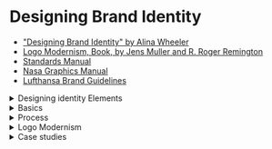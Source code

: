 # Designing Brand Identity
  - ["Designing Brand Identity" by Alina Wheeler](https://archive.org/details/alina-wheeler-designing-brand-identity-an-essential-guide-for-the-entire-brandin/mode/2up?view=theater)
  - [Logo Modernism, Book, by Jens Muller and R. Roger Remington](https://drive.google.com/file/d/1QlvC9l-8ntO7vTdwhiVhBtHE_OsvQiMZ/view)
  - [Standards Manual](https://standardsmanual.com/)
  - [Nasa Graphics Manual](https://www.nasa.gov/wp-content/uploads/2015/01/nasa_graphics_manual_nhb_1430-2_jan_1976.pdf)
  - [Lufthansa Brand Guidelines](https://frontify.lufthansa.com/d/jKOh3AHXtyml/en/guidelines#/brand-elements/logo)

   
  <details>
   <summary>Designing identity Elements</summary>
   
   ### Logo | Identity
   Whether this is a “wordmark” – simply the name of your brand or company in a specific font treatment, or a “lock-up” of a wordmark in combination with a icon that used as a unit.

   A logotype is a word (or words) in a determined font, which may be standard, modified, or entirely redrawn. Frequently, a logotype is juxtaposed with a symbol in a formal relationship called the signature. 

   Logotypes need durable and sustainable. ```Legibility at various scales and in a range of media is imperative, ```whether a logotype is silk-screened on the side of a ballpoint pen or illuminated in an external sign twenty stories off the ground.

   ```The best logotypes are a result of careful typographic exploration. Designers consider the attributes of each letterform, as well as the relationships between letterforms.``` In the best logotypes, letterforms may be redrawn, modified, and manipulated in order to express the appropriate personality and positioning of the company. The designer begins his or her process by examining hundreds of typographic variations. Beginning with the basics—for example, whether the name should be set in all caps or caps and lowercase—the designer proceeds to look at classic and modern typefaces, roman and italic variations, and various weights, scales, and combinations. The designer then proceeds to manipulate and customize the logotype. ```Each decision is driven by visual and performance considerations, as well as by what the typography itself communicates.```

   #### There are fundamental ways of depicting shapes or forms.
   - Elemental form: line or flat tone used to reduce an image or subject to stark simplicity, similar to a pictograph.
   - Linear: line used as the main element to depict or describe the shape or form. This can be as simple as a notation or as complex as a full-out linear rendering.(Brand Identity: Sony)
   - High contrast: depiction of forms based on extreme contrast of light and shadow falling on a three-dimensional form.
   - Volumetric: light and shadow, gradation, or modeling used to suggest the illusion of three-dimensional form.
   - Texture or pattern: line or marks used to suggest form, light,

   <details>
    <summary>Gestalt principles are a powerful tool for logo design</summary>
  
  In fact, some of the most iconic logos in the world use Gestalt theory to create simplicity, cleverness, and memorability.

  Gestalt is a psychology theory that describes how people perceive visual elements as wholes rather than individual parts. In design, this helps you guide the viewer’s perception — so your logo communicates more with less.
    
  Gestalt makes your logo feel smart, efficient, and memorable. It allows you to suggest deep meaning without visual clutter — ideal for AI, digital, and abstract concepts.
  - Figure/Ground - Viewers see a shape by what is around it (positive/negative space)	FedEx logo — hidden arrow between E and x
  - Closure - The brain fills in missing shapes to create a whole	WWF panda logo — not all lines are complete
  - Similarity - Elements that look similar are grouped together	Olympic rings — unified by color and shape
  - Proximity - Items close together are perceived as one group	Cisco logo — vertical bars represent a bridge
  - Continuity - The eye follows smooth paths even across gaps	Unilever logo — multiple icons forming a U
  - Symmetry & Order - The mind prefers balanced, symmetrical design	Apple logo — perfectly shaped, complete form
   </details>

   ### Alternate Logos
   Possibly a version that works in a square format or one that works in a long horizontal format. ```A brand have up to 2 alternate layouts of their logo for specific usages.``` It is strongly advised not to go overboard here – you don’t want to confuse your customer. If your logo has one or more colors in it, it is also a good idea to have a version that is only black and white.

   #### Look and feel
   Look and feel is the visual language that makes a system proprietary and immediately recognizable. It also expresses a point of view. This support system of color, imagery, typography, and composition is what makes an entire program cohesive and differentiated. In the best programs, designers create an overall look that resonates in the mind of the customer and rises above the clutter of a visual environment. All elements of a visual language should be intentionally designed to advance the brand strategy, each doing its part and working together as a whole to unify and distinguish.

   ### Usage Guidelines | Yes/No Rules
   You need to have a document created that is a set of instructions illustrating exactly how they are allowed to be used. Can your logo have a drop-shadow added to it? Will you allow people to stretch the logo out vertically? Should they be allowed to fill the letters with a photograph? No “not allowed” rule is too ridiculous to show. You would be alarmed what people will do to your logo – to be “creative” or to “make it special for just this one use”.

   ### Typography | Fonts
   Outline exactly what fonts and sizes are allowed to be used on your brand collateral materials, website, of products. There should be an absolute maximum of four. But ```I suggest you limit it to two fonts: a primary and secondary.``` A main usage font for titles and headlines and a secondary or text body copy font.

   Typography is a core building block of an effective identity program. A unified and coherent company image is not possible without typogaraphy that has a unique personality and an inherent legibility. 

   Typography must support the positioning strategy and information hierarchy. Identity program typography needs to be susatainable and not on the curve of a fad.

   Choosing the right font requires a basic knowl edge of the breadth of options and a core understanding of how effective typography functions. Issues of functionality differ dramatically on a form, a pharmaceutical package, a magazine ad, and a website. The typeface needs to be flexible and easy to use, and it must provide a wide range of expression. ```Clarity and legibility are the drivers.```

   A typeface for a logo should be chosen for its form, appropriateness, and expressive potential, with knowledge of both the denotative meaning and the connotative meaning (heri-tage, voice, expressive meaning) of the typeface. When the budget allows, a proprietary typeface can be commissioned for the logo.

   #### Keep in mind these basic typographic considerations for logo and visual identity design:
   - Legibility
   - Connotation: appropriateness, voice, and expression
   - Uniqueness and distinction (consider a proprietary typeface)
   - Differentiation from competition
   - Select a typeface family for range, flexibility of use, weights, widths, including numerals and bullets
   - Limit the number of typefaces (no more than two is a good rule)
   - Works in a range of sizes and across all formats and media
   - Web fonts are built around web standards, tailored specifically for websites
   - Works well in black and white and color
   - Choose a typeface for the text of the correspondence on stationery to complement the logo, not replicate it

   ### Color Palette
   Color is the strongest driver of primal emotional reaction. Don’t go overboard here. ```Four or five colors is all you need for 90% of brands.``` A main brand color, a couple neutral colors, a “pop” or bright color, and a darker color. (Try Adobe’s Kuler.com, an amazing tool for generating complementary color palettes)

   Color brand identity basics While some colors are used to unify an identity, other colors may be used functionally to clarify brand architecture, through differentiating products or business lines. ```Traditionally the primary brand color is assigned to the symbol, and the secondary color is assigned to the logotype, business descriptor, or tagline. ``` Families of color are developed to support a broad range of communications needs. Ensuring optimum reproduction of the brand color is an integral element of standards, and part of the challenge of unifying colors across packaging, printing, signage, and electronic media.

   ```Color is used to evoke emotion and express personality. It stimulates brand association and accelerates differentiation.```  In the sequence of visual perception, the brain reads color after it registers a shape and before it reads content. Choosing a color for a new identity requires a core understanding of color theory, a clear vision of how the brand needs to be perceived and differentiated, and an ability to master consistency and meaning over a broad range of media. Use color to facilitate recognition and build brand equity. Colors have different connotations in different cultures. Research. Color is affected by various reproduction methods. Test.The designer is the ultimate arbiter for setting color consistency across platforms. Ensuring consistency across applications is frequently a challenge. Remember, most of the world uses a PC. Test. Sixty percent of the decision to buy a product is based on color. You can never know enough about color. Depend on your basic color theory knowledge: warm, cool; values, hues; tints, shades; complementary colors, contrasting colors. Quality insures that the brand identity asset is protected.
   
   Many brands are synonymous with the color or color palette
of their visual identities (think BP’s bright yellow and green
palette, Dunkin’ Donuts’s orange and pink, Coca-Cola’s red,
or IBM’s blue). 

   Color contributes to distinction and influences people’s brand perception. People are greatly affected by color, and cultural and psychological color associations influence them. 

   Color plays an important role, and it is specified by the
designer along with other visual identity guidelines. For the
San Francisco Zoo, Kit Hinrichs and his team created a color
palette of natural earthy and vibrant hues to aid in expressing
the design concept.

   #### Keep in mind these basic color considerations for logo and visual identity:
   - Choose color or color palette for distinction and differentiation from the competition. Like a construct, a brand should “own” a color in its category, for example, Coca-Cola owns red in the soft drink category.
   - Choose color wisely for meaning, connotations, and symbolism across cultures.
   - Use color to build meaning (as did Tiffany and BP).
   - Use color variations in logos of the same company or brand to represent different operating units or brand extensions.
   - Ensure color consistency across media.
   
   ### Pattern +Texture
   Having a pattern to use in backgrounds on websites, brochures, banner ads, will come in handy.

   ### Graphic Elements + Icons
   ```Designing or choosing a style of icon to be used with your branding materials is an often-overlooked part of brand design.``` The need for iconography has become even more necessary as brands operate more and more in the digital realm. When it comes down to it, people don’t want to read. They want cryptography. They want to be able to navigate with pictures. What will the style of your icons be? Cartoony? Technical? Hand illustrated?One color? The choices you make here will reflect on your brands personality.

   ### Animation
   The animated version of an identity is part of the initial concept. Motion must support the essence and meaning of an identity, not trivialize it.
   
   ### Photography
   ```Choosing a photographic style to become associated with your brand``` is an opportunity to elevate your brand beyond the competition. You don’t necessarily have to spend tons of money getting everything shot custom for you. But carefully selecting the style of photography and developing guidelines showing how to use them will make your brand stand out from the crowd. It can be as easy as how they are colored. Are they retro and faded? Bright and deeply saturated? Two-toned? Black and white? Is the style amateurish and spontaneous? Polished and posed? Action-packed? You get the idea.

   ### Usage Examples | Graphics Standards Manual
   Create examples of what your branding, logo, fonts, color, palette, etc. look like when they are actually used. This will give aesthetic guidance to your future design, marketing and advertising partners. Design a mock-up of a few items that illustrate how your brand could appear. Try a T-shirt, signage, a full-page magazine ad, a billboard, delivery truck, Facebook banner. It doesn’t matter whether you actually will be using all of these in real life. It creates a picture of your brand ecosystem. You will be surprised how designing just a few examples will begin to provide a clear idea of how your brand “looks and feels”.

  </details>

<details>
  <summary>Basics</summary>

   <details>
    <summary>Brand basics</summary>

   #### What is brand?
   A strong brand stands out in a densely crowded marketplace. People fall in love with brands, trust them, and believe in their superiority.  
   
   #### What is brand identity?
   Brand identity is tangible and appeals to the senses. Brand identity fuels recognition, amplifies differentiation, and makes big ideas and meaning accessible. Brand identity takes disparate elements and unifies them into whole systems.

   #### What is branding?
   Branding is used to build awareness and extend customer loyalty. It requires a mandate from the top and readiness to invest in the future. Branding is about seizing every opportunity to express why people should choose one brand over another. A desire to lead, outpace the competition, and give employees the best tools to reach customers are the reasons why companies leverage branding.

   #### Who are stakeholders?
   Seizing every opportunity to build brand champions requires identifying the constituencies that affect success. Reputation and goodwill extend far beyond a brand’s target customers. Gaining insight into stakeholder characteristics, behavior, needs, and perceptions yields a high return.

   #### Why invest?
   The best identity programs embody and advance the company’s brand by supporting desired perceptions. Identity expresses itself in every touchpoint of the brand and becomes intrinsic to a company’s culture—a constant symbol of its core values and its heritage.

   #### Brand strategy
   Effective brand strategy provides a central, unifying idea around which all behavior, actions, and communications are aligned. It works across products and services, and is effective over time. The best brand strategies are so differentiated and powerful that they deflect the competition. They are easy to talk about, whether you are the CEO or an employee.

   #### Cross cultures
   The best brands pay attention to cultural differences.

   #### Big idea
   A big idea functions as an organizational totem pole around which strategy, behavior, actions, and communications are aligned. These simply worded statements are used internally as a beacon of a distinctive culture and externally as a competitive advantage that helps consumers make choices.

   #### Customer experience
   Consumers are inundated with choices. Brand builders need to think far beyond the point of sale, and use their strategic imagination and business acumen to deliver one-of-a-kind engaging experiences that no other competitor can replicate. 

   #### Brand architecture
   Brand architecture refers to the hierarchy of brands within a single company. It is the interrelationship of the parent company, subsidiary companies, products, and services, and should mirror the marketing strategy. It is important to bring consistency, visual and verbal order, thought, and intention to disparate elements to help a company grow and market more effectively. 

   ### Names
   The right name is timeless, tireless, easy to say and remember; it stands for something, and facilitates brand extensions. Its sound has rhythm. It looks great in the text of an email and in the logo. A wellchosen name is an essential brand asset, as well as a 24/7 workhorse. 

   ### Taglines
   A tagline is a short phrase that captures a company’s brand essence, personality, and positioning, and distinguishes the company from its competitors. Deceptively simple, taglines are not arbitrary. They grow out of an intensive strategic and creative process.

   #### Staying on message
   Stay on message is the brand mantra. The best brands speak with one distinctive voice. On the web, in a tweet, in conversations with a salesperson, in a speech given by the president, ```the company needs to project the same unified message. ```It must be memorable, identifiable, and centered on the customer. 
   </details>


   <details>
   <summary>Brand ideals</summary>

   #### Brand ideals: Overview
   Ideals are essential to a responsible creative process regardless of the size of a company or the nature of a business. These ideals hold true whether the brand identity engagement is launching an entrepreneurial venture, creating a new product or service, repositioning a brand, working on a merger, or creating a retail presence.

   Functional criteria do not get to the heart of brand identity. There are over one million trademarks registered with the U.S. Patent and Trademark Office. The basic question is what makes one better than another and why?

   What are the essential characteristics of the best identities? How do we define the best identities? These ideals are not about a certain aesthetic. Design excellence is a given.

   #### Vision
   Vision requires courage. Big ideas, enterprises, products, and services are sustained by organizations who have the ability to imagine what others cannot see and the tenacity to deliver what they believe is possible. Behind every successful brand are passionate leaders who inspire others to see the future in a new way.

   #### Meaning
   The best brands stand for something: a big idea, a strategic position, a defined set of values, a voice that stands apart. Symbols are vessels for meaning. They become more powerful with frequent use and when people understand what they stand for. They are the fastest form of communication known to man. Meaning is rarely immediate and evolves over time.

   #### Authenticity
   In psychology, authenticity refers to self-knowledge and making decisions that are congruent with that self-knowledge. Organizations who know who they are, and what they stand for, start the identity process from a position of strength. They create brands that are sustainable and genuine. Brand expression must be appropriate to the organization’s unique mission, history, culture, values, and personality.

   #### Coherence
   Whether a customer is using a product, talking to a service representative, or making a purchase on his iPhone, the brand should feel familiar and the experience should have the desired effect. Coherence is the quality that ensures that all the pieces hold together in a way that feels seamless to the customer. It doesn’t need to be rigid and limiting—rather, it is a baseline designed to build trust, foster loyalty, and delight the customer.

   #### Flexibility
   Innovation requires brands to be flexible. No one can say with certainty which new products or services a company might offer in five years. Or for that matter, what devices we will all be using to communicate with one another and how we will be purchasing our worldly goods. Brands that are open to change need to have flexible brand identity systems in place to quickly seize new opportunities in the marketplace.

   #### Commitment
   A brand is an asset that needs to be protected, preserved, and nurtured. Actively managing the asset requires a top down mandate and a bottom up understanding of why it’s important. The best companies provide their employees with tools that make it easy to be a brand champion. Building, protecting, and enhancing the brand requires desire and a disciplined approach to insure its integrity and relevance.

   #### Value
   Creating value is the indisputable goal of most organizations. The quest for sustainability has expanded the value conversation with consumers. Being socially responsible, environmentally conscious, and profitable is the new business model for all brands. A brand is an intangible asset—brand identity, which includes all tangible expression from packaging to websites, upholds that value. 

   #### Differentiation
   Bumper-to-bumper brands clamor for our attention. The world is a noisy place filled with a panoply of choice. Why should consumers choose one brand over others? It is not enough to be different. Brands need to demonstrate their difference and make it easy for customers to understand that difference.

   #### Sustainability
   Brands are messengers of trust. We are all moving at blinding speed and our institutions, technology, science, lifestyles, and vocabulary are in a state of continuous flux. Consumers are reassured by trademarks that are recognizable and familiar. Durability is achieved through a commitment to the equity of a central idea over time, and the capacity to transcend change.  

   </details>


   <details>
   <summary>Brand elements</summary>

   ### Brandmarks
   Designed with an almost infinite variety of shapes and personalities, brandmarks can be assigned to a number of general categories. From literal through symbolic, from word-driven to image-driven, the world of brandmarks expands each day. 

   ### Sequence of cognition
   Brand awareness and recognition are facilitated by a visual identity that is easy to remember and immediately recognizable. Visual identity triggers perceptions and unlocks associations of the brand. Sight, more than any other sense, provides information about the world. 

   ### Wordmarks
   A wordmark is a freestanding word or words. It may be a company name or an acronym. ```The best wordmarks imbue a legible word or words with distinctive font characteristics, and may integrate abstract elements or pictorial elements. ```The distinctive tilted “E” in “Dell” activates and strengthens the one-syllable name. The IBM acronym has transcended enormous technological change in its industry

   ### Monogram logo / Letterform marks
   The single letter is frequently used by designers as a distinctive graphic focal point for a brandmark. The letter is always a unique and proprietary design that is infused with significant personality and meaning. The letterform acts as a mnemonic device, and is easy to apply to an app icon.

   ### Pictorial marks
   A pictorial mark uses a literal and recognizable image. The image itself may allude to the name of the company or its mission, or it may be symbolic of a brand attribute. ```The simpler the form, the more difficult it is to draw. The most skillful designers know how to translate and simplify, play with light and shadow, and balance positive and negative space.```

   ### Abstract marks
   ```An abstract mark uses visual form to convey a big idea or a brand attribute. ```These marks, by their nature, can provide strategic ambiguity, and work effectively for large companies with numerous and unrelated divisions. Marks such as Chase’s have survived a series of mergers easily. ```Abstract marks are especially effective for service-based and technology companies; ``````however, they are extremely difficult to design well.```

   #### Emblems
   ```Emblems are trademarks featuring a shape inextricably connected to the name of the organization.``` The elements are never isolated. Emblems look terrific on a package, as a sign, or as an embroidered patch on a uniform. As mobile devices continue to shrink and multi-branding ads with onesixth-inch logos increase, the emblem presents the biggest legibility challenge when miniaturized.

   ### Dynamic marks
   Creativity always finds a way to challenge convention. Historically brand equity has been achieved in part by the frequency and global reach of a single icon, like Apple’s trademark or Nike’s swoosh. As life becomes more complex and more digital, designers have found new ways to express big ideas. This method is dependent on the craft of the designer, as in IBM’s Smarter Planet icons and Google Doodles. Engineers are beginning to partner with creative teams to program the future.

   ### Characters
   It’s alive! A character trademark embodies brand attributes or values. Characters quickly become the stars of advertising campaigns, and the best ones become cultural icons cherished by children and customers alike. Along with their distinctive appearance and personality, many characters have recognizable voices and jingles, enabling them to leap offthe silent shelf space onto your desktop.

   </details>


   <details>
   <summary>Brand dynamics</summary>

   #### Making a difference
   Making a difference has become essential to building a brand. Consumers are shopping their values, and businesses are rethinking their value propositions. The triple bottom line—people, planet, profit—is a new business model that represents a fundamental shift in how businesses measure success. 

   #### Social media
   Social media has become the fastest-growing budget in the marketing arsenal. While there is still much debate about how to measure and manage the ROI on social, one thing is clear: consumers have become active participants in the brand-building process. Retweets work at speeds much faster than the rollout of a global marketing campaign. Everyone has become a player, producer, director, and distributor.

   #### Mobile
   As smartphones and tablets get smarter, more interactive, and more intuitive, desks are being left behind. Devices are our shopping malls, miniuniversities, and spas for our minds. Siri eagerly waits to serve us, while armies of algorithms watch our every move.

   #### Apps 
   These small bits of affordable software have wide ranges of functionality and interactivity. The average smartphone user has 23 apps on her device. Whether you have an iPhone, Droid, or iPad, there are hundreds of thousands of choices.

   #### China
   As brand builders rush into the emerging BRIC markets (Brazil, Russia, India, and China), they most covet China, which represents the largest consumer market in the world and a dynamic economy. However, from a branding perspective, ```China is the most complex by far. Its vast diversity of regional, linguistic, and cultural nuances and its relative newness to branding demand extensive research, native advisors, and local partners.```

   </details>
</details>




<details>
  <summary>Process</summary>

  <details>
   <summary>Process basics</summary>

   #### A process for success
   The brand identity process demands a combination of investigation, strategic thinking, design excellence, and project management skills. It requires an extraordinary amount of patience, an obsession with getting it right, and an ability to synthesize vast amounts of information.

   #### Managing the process
   Pay as much attention to the process as to the content. Michael Hirschhorn Organizational Dynamics Expert Astute project management is critical to achieving the long-term goals of a brand identity project. Responsible project management is the foundation for mutual respect, confidence, and long-term success. The identity process demands a range of skills on both the client side and the identity firm side. It demands leadership and creativity working hand in hand with planning, coordinating, analyzing, understanding, and managing time, resources, and money. In addition to organization and discipline, the process requires patience, enthusiasm, and a laser-like focus on achieving the end goal.

   #### Measuring success
   Brand identity systems are a long-term investment of time, human resources, and capital. Each positive experience with a brand helps build its brand equity and increases the likelihood of repeat purchasing and lifelong customer relationships. A return on investment is achieved, in part, through making it easier and more appealing for the customer to buy, making it easier for the sales force to sell, and being vigilant about the customer experience. Clarity about the brand, a clear process, and smart tools for employees fuel success.

   Decision makers frequently ask, “Why should we make this investment? Can you prove to me that it has a return?” It’s difficult to isolate the impact of a new logo, a better brand architecture, or an integrated marketing communications system. It is critical that companies develop their own measures of success. Those who don’t expect instant results, and think in the cumulative long term, understand the value of incremental change and focus.

   #### Collaboration
   Great outcomes require vision, commitment, and collaboration. Collaboration is not consensus or compromise. It evolves from a thoughtful and genuine focus on problem solving, generating an interdependent, connected approach. It also acknowledges the tension between different viewpoints and different disciplines. Most brand identity projects involve individuals from various departments with different agendas. Even small organizations have silos that stand in the way of achievement. Collaboration requires the ability to suspend judgment, listen carefully, and transcend politics. 

   ```Open source is a new model of collaboration, creativity, and problem solving, now used in product development and brand innovation. It is characterized by open sharing of information for mutual benefit between customers and merchants, creators and end users, employees and volunteers, and competitors. Wikipedia and Linux are the most well-known examples of the open source methodology.```

   #### Decision making
   Decision making requires trusting yourself, your process, and your team. Dr. Barbara Riley Managing Partner, Chambers Group LLC Decision making needs to be an intelligent, engaging process that builds trust and helps organizations make the right choices to build their brands. Most people can recall a scenario in which the wrong decision was made because of either politics or too many decision makers. Experts in the social sciences believe that decisions made by large groups tend to be more conservative and less inspired than decisions made by small groups. Yet organizational development experts may tell you that decision by consensus has the potential to result in higherquality decisions because the organization uses the resources of its members.

   #### Intellectual property
   Intellectual property rights sustain differentiation and protect valuable brand assets. Joshua L. Cohen RatnerPrestia Brands outperform their rivals by establishing a difference that they can express, sustain, and legally protect. The most successful brands stand out prominently in the marketplace in many ways. They can employ—alone or in combination—creative product and packaging designs, improved functionality, and source-identifying symbols like trademarks, logos, names, colors, and even vocal sounds. Consider Levi Strauss’s distinctive jean pocket stitching, Intel’s sonic logo, Tiffany’s robin’s-egg-blue packaging, and Coca-Cola’s iconic bottle design. Whether a distinctive feature appeals to a consumer’s practical needs, or satisfies pure desire, it has long-term value. Intellectual property refers to an intangible asset that is the result of creativity and includes patents, trademarks, or copyrights. Laws governing intellectual property advance various policies.

   ### Design management
   In-house design studios are the future of successful branding because you and the client are one. 

   Julia Hoffmann Creative Director, Advertising and Graphic Design, The Museum of Modern Art An in-house studio becomes indispensable to a brand when knowledge, investment, and pride fuse with vision, creativity, and a mastery of expression.

   Jeffrey Fields Vice President, Global Creative Studio Starbucks Internal creative teams need to seize their insider advantage by using deepknowledge of the brand to leverage their strategic value to the corporation.

   Moira Cullen Senior Director, Global Design The Hershey Company Getting a large, diverse group of people to agree on a single new global identity means the designer has to be a strategist, psychiatrist, diplomat, showman, and even a Svengali.

   Paula Scher Partner Pentagram Increasingly, experienced design directors are joining senior management teams to oversee and build the brand, manage the design group, and identify specialists needed. 

   ```Companies that value design as a core competency tend to bemore successful in their marketing and communications. ```Brand identity programs are usually developed by outside firms who have the right qualifications, experience, time, and staffing. The biggest mistake that external consulting firms and companies make is not including the internal design group in the initial research phase. The internal group has insight into the challenge of making things happen. In addition, successful implementation of the program is dependent on the internal group embracing and implementing the system. The best companies have a rollout program to ensure that all stakeholders across the company understand the parameters and rationale for the new brand identity. The internal team must have ongoing access to the external firm for questions, clarifications, and unforeseen circumstances. The external firm should come in for periodic reviews of new work, as well as participate in annual brand audits to ensure that brand expression remains fresh and relevant to the customer and prospect.

  

  </details>


  <details>
   <summary>Phase 1 Conducting research</summary>

   #### Conducting research: Phase 1 overview
   Brand identity requires business acumen and design thinking. The first priority is to understand the organization: its mission, vision, target markets, corporate culture, competitive advantage, strengths and weaknesses, marketing strategies, and challenges for the future. 

   Answering questions is relatively easy. Asking the right question is more difficult.

   ### Insight
   - ```Designing an identity is a dance between the intuitive and intentional.``` 
   - The greatest challenge of the brand identity process is to realize that you cannot control anything other than your focus and attention. 
   - Trusting the process and keeping the ball in the air will always deliver extraordinary outcomes. 
   - Although research is the business discipline for gathering and interpreting data, ```insight comes from a more personal and intuitive place.```

   #### Market research
   Market research is the gathering, evaluation, and interpretation of data affecting customer preferences for products, services, and brands. New insights about attitudes, awareness, and behavior of prospects and customers often indicate opportunities for future growth. Usability research has finally become more mainstream. 

   #### Usability testing 
   Usability testing is a research tool used by designers, engineers, and marketing teams to develop and refine new and existing products. This method can be extended to any part of the customer experience, purchasing, delivery, and customer service. Unlike other research methods, usability testing relies on “live” customer experiences with a product. Through the careful observation of a handful of typical users, product development teams can acquire immediate feedback on the product’s strengths and weaknesses. By documenting the actual experiences of people using the product, the development team can isolate and remedy any design flaws before releasing it to the market. The benefit of this approach is that it makes the end user’s needs central to the product development process, rather than an afterthought. 

   #### Marketing audit
   Marketing audits are used to methodically examine and analyze all marketing, communications, and identity systems, both existing systems and those out of circulation. To develop a vision for an organization’s brand in the future, you must have a sense of its history. Inevitably, something of worth has been tossed out over time—a tagline, a symbol, a phrase, a point of view—for what seemed to be a good reason at the time. There might be something from the past that should be resuscitated or repurposed. Perhaps a color or a tagline has been in place since the founding of the company. Consider whether this equity should be moved forward. 
   #### Competitive audit 
   Competitive audit examines the competition’s brands, key messages, and identity in the marketplace, from brandmarks and taglines to ads and websites. 

   #### language audit
   Language audit is an intrinsic part of the marketing audit, many companies do not tackle “voice” until after they have designed a new brand identity program. The courageous look at content and design at the same time, revealing the entire spectrum of how language is used. Analyzing the intersection of customer experience, design, and content is an intensive and rigorous endeavor that demands the left brain and right brain to work in tandem.
  

  </details>


  <details>
   <summary>Phase 2 Clarifying strategy</summary>

   Phase 2 involves both methodical examination and strategic imagination. It is about analysis, discovery, synthesis, simplicity, and clarity. This combination of rational thinking and creative intelligence characterizes the best strategies, which go where others have not.

   #### Narrowing the focus
   It is never enough to examine a company’s current business strategy, core values, target markets, competitors, distribution channels, technology, and competitive advantage. It is crucial to stand back and look at the big picture—what are the economic, sociopolitical, global, or social trends that will affect the brand in the future? What are the drivers that have made the company successful in the past? 

   #### Positioning
   Positioning is a process to identify what boldly differentiates a brand in the mind of a customer. Customers are overwhelmed with choices. Positioning has the potential to create new openings in an oversaturated, continually changing marketplace. The best positioning builds on a deep understanding of customer needs and aspirations, the competition, the strengths and weaknesses of a brand, changes in demographics, technology, and trends.

   #### Brand brief
   Documenting fundamental precepts of the brand is the most important task of Phase 2. What seems to most like a blinding flash of the obvious is frequently not. Robust discussions are facilitated by a simple, clear one-page diagram, as opposed to a twenty-page treatise that no one has read or remembers. Getting key decision makers to agree begins the creative process on a solid, shared understanding of the brand. The second objective is to write the creative brief, which is a road map for the creative team. Never write it until the brand brief is approved.

   #### Naming
   Naming is a complex, creative, and iterative process requiring experience in linguistics, marketing, research, and trademark law. Even for the experts, finding a name for today’s company, product, or service that can be legally protected presents a formid able challenge.

   Names need to be judged against positioning goals, performance criteria, and availability within a sector. It is natural to want to fall in love with a name, but the bottom line is that meaning and associations are built over time. Agreement is not easy to achieve, especially when choices seem limited. Contextual testing is smart and helps decision making.

  </details>


   ### Phase 3 Designing identity

   The creative design process begins in Phase 3. ```Design is an iterative process that seeks to integrate meaning with form.```  The best designers work at the intersection of strategic imagination, intuition, design excellence, and experience. 
   
  <details>
   <summary>Phase 4 Creating touchpoints </summary>

   ### Website
   Websites lead the top of the brand necessity list—no longer enslaved to the desktop, they migrate to wherever the consumer is, on her iPad or her smartphone, to the mall, on a hike, or under her pillow. Websites have made every business a global business accessible by almost anyone anywhere. Engaging content and inviting interfaces have the potential to bring a brand to life. 

   Websites just may be the next best thing to reality, and in some cases they are more efficient, more user friendly, and faster. Think retail. ```The best websites know who their visitors are, and give them a reason to come back again and again.``` Videos have started to populate most websites with storytelling and testimonials. A number of specialists work collaboratively to build a site, including graphic and user experience designers, information architects, developers, content authors, project managers, and usability engineers. Search engine experts have become a critical part of the team in order to get high rankings in search engines.

   ### Favicons
   Favicons are miniaturized storefront signs that give brands an opportunity to attract attention and stand out from the crowd. ```They are the 16x16 pixel icons located in a web browser’s address bar. ```If companies don’t have a favicon, the browser’s generic default icon will be next to the URL. Favicons are also visible next to web page’s name in a web user’s list of bookmarks. Favicons need to work within the extreme size constraints of the web address bar. One would think that telegraphing a unique identity in such a small, low-res space would be impossible. It’s not. The simplest, boldest forms are immediately recognizable. Amazing.

   ### Correspondence
   Letterhead, offset-printed on fine paper, remains a core application in the brand identity system along with electronic letterheads. Letterhead with an original signature is still an important conduit for doing business. It is regarded as credible proof of being in business, and it frequently carries an important message or contractual agreement. It is still regarded as the most formal type of business communication and has an implicit dignity. For many years banks required businesses to write a letter on their letterhead in order to open an account. Most of the world uses letterhead and envelopes based on the metric system. Only the United States, Canada, and Mexico don’t.
  
   ### Business card
   The designer is faced with so much information to include—from emailto voicemail to mobile phone and 800 numbers, double addresses and domains—that the small business card is a challenge even for the most experienced designers. Information, by necessity, is flowing to the back side.

   The business card is a small and portable marketing tool. The quality and intelligence of the information are a reflection of the cardholderand her company. In the future a high-tech business card may double as an identification card and include a user’s fingerprint or other biometric data.
  
   ### Collateral
   You are waiting for your café latte and see a set of brochures in a stylish rack. You go to the doctor, and each aspect of your health care has its own publication. You’re in charge of making a buying decision at your office and your sales representative has a collection of information outlining his company’s history, case studies, and advantages for selecting his product over a competitor.

   ```The best collateral communicates the right information at the right time with a customer:``` discussing roasting techniques while you’re drinking that café latte; outlining surgery preparation before the big day; or making you feel more confident about that big purchase. 
  
   ### Signage
   Signage functions as identification, information, and advertising. Effective retail signage increases revenues, and intelligent wayfinding systems support and enhance the experience of a destination.

   Cities and towns around the world routinely revise sign codes in order to create environments that support the image that a community wants to portray, and to regulate standards to protect public safety.
  
   ### Product design
   ### Packaging
   ### Advertising
   ### Environments
   ### Vehicles
   ### Uniforms
   ### Ephemera
  
  </details>

  
  <details>
   <summary>Phase 5 Managing assets</summary>

   ### Changing brand identity
   Rare is the person in an organization who
embraces change. Introducing a new name and
identity to an existing organization or to merged
entities is exponentially more difficult than creating a brand for a new company. Changing brand identity means that whatever was on a
manager’s plate now doubles. The to-do list is
extremely long, even in a small company. New
brand identity implementation requires a vigilant
strategic focus, advance planning, and obsession with detail.
Military mobilization skills come in handy,
and boundless optimism helps. Typically, the
director of marketing and public relations will
oversee the change. In larger organizations an
individual may be retained to focus exclusively
on implementation. The skills required are
knowledge of branding, public relations, communications, identity design, production, and organizational management. 
  
   ### Launching brand identity
   Get ready. Get set. Launch. A launch represents
a huge marketing opportunity. Smart organizations seize this chance to build brand awareness and synergy.
Different circumstances demand different launch
strategies—from multimedia campaigns,
company-wide meetings, and road tours, to a
T-shirt for each employee. Some organizations
execute massive visible change, including
external signage and vehicles, virtually overnight,
while others choose a phased approach.
Small organizations may not have the budget
for a multimedia campaign, but can leverage
social networks, like Facebook and Twitter.
Smart organizations create a sales call
opportunity to present a new card, or send a
blast email to each customer, colleague, and
vendor. Others use existing marketing channels,
such as inserting brochures with monthly
statements.
In nearly every launch, the most important audience is a company’s employees. Regardless of the scope and budget, a launch requires a comprehensive communications plan. Rarely is the
best launch strategy no strategy, which is the business-as-usual or un-launch. Occasionally an organization may not want to draw attention from the financial community or its shareholders, so it
may choose to do nothing.

   ### Building brand champions
   Engaging employees in the meaning of the
brand and the thinking behind it is one of the
best investments that a company can make.
Organizational development consultants have
long known that long-term success is directly
influenced by the way employees share in their
company’s culture—its values, stories, symbols,
and heroes. Traditionally the CEO and the marketing department were the most visible brand
champions—individuals who understood and
could articulate a company’s core values, vision,
and brand essence.
Companies all around the world are beginning
to develop compelling ways of sharing the brand
essence—from road shows, to online branding
tools and guides, to special events. What was
once a standards and guidelines toolkit for creative firms has evolved into a brand-building tool for all employees.

   ### Brand books
   Brand books, spirit books, and thought books
inspire, educate, and build brand awareness.
Brand strategy can’t influence anyone if it stays
in a conference room, in someone’s head, or on
page 3 of a marketing plan. The vision of a company and the meaning of a brand need a
communications vehicle that is accessible, portable, and personal. Online brand sites are more
frequently publishing “Who we are” and “What
our brand stands for,” in addition to standards,
templates, and guidelines.
Timing is everything. Companies in the midst of
organizational change need to convey “where
the ship is going.” Frequently, the brand identity
process sparks a new clarity about the brand.
Building awareness about how each employee
can help build the brand is smart. 

   ### Standards content | Graphics Standards Manual
   Designing, specifying, ordering, and printing or
fabricating elements of a new brand identity
system are all dependent on a set of intelligent
standards and guidelines. Good, solid standards
save time, money, and frustration. The size and
nature of an organization affect the depth and
breadth of the content and how marketing materials are conceived and produced in the future.
Usually printing and fabrication specifications
accompany design specifications. Legal and
nomenclature guideline considerations are
essential. Some guidelines include order forms
for business cards and other applications.
Following is an in-depth composite that can be
used as a reference for building an outline.

   ### Online branding tools
   The web has transformed brand management,
consolidating brand assets and establishing
24/7 access to user-friendly guidelines, tools,
and templates. Scalable, modular sites are
always current, evolving as a company grows.
Many sites feature brand vision and attributes,
helping to build a shared vocabulary. Robust
sites support strategic marketing, consistent
communications, and quality execution. Initially
envisioned to house logos and image libraries,
sites now encompass brand strategy, content
development guidelines, and web resources.
Creative firms and external vendors are assigned
passwords to access key messages, logos,
image libraries, glossaries, intellectual property
compliance, and a panoply of smart resources
and content. Sites may also be used for online
ordering and transactions. Access to certain sections may be limited to user groups. The success
of online branding tools is easily monitored
through usage statistics. Additionally site monitoring tools are now validating the significant
ROI results often realized using these tools.

   ### Reproduction files
   Maintaining the quality of reproduction in a
world where tools are continually changing is an
ongoing challenge. Users have urgent needs,
different levels of proficiency, various software
platforms, and a disparate understanding of
digital files, color, and quality. An asset management system needs to be diligent about naming,
organization, storage, retrieval, and overall
usability of file formats.
The designer’s responsibilities are to test all files
in numerous formats and to develop a retrievable
system that is logical and sustainable. The manager’s responsibility is to determine who has
access to files and how best to field all requests.
It is no longer unusual to download logo files and
images from a website’s media portal. Clear legal
guidelines, forms, and contact information help
protect the assets.  

  </details>

</details>


<details>
  <summary>Logo Modernism</summary>
  
   #### [Logo Modernism](https://drive.google.com/file/d/1QlvC9l-8ntO7vTdwhiVhBtHE_OsvQiMZ/view)

   "Logo Modernism" typically refers to a style and design philosophy in logo design that emerged during the modernist movement in the 20th century—particularly prominent from the 1940s through the 1980s.
   "Logo Modernism" typically refers to a style and design philosophy in logo design that emerged during the modernist movement in the 20th century—particularly prominent from the 1940s through the 1980s. It's also the title of a well-known design book by Jens Müller, published by TASCHEN, which catalogs and analyzes thousands of logos created in the modernist style.

   #### Key Features of Modernist Logos:
   - Simplicity – Clean, stripped-down forms with minimal decoration.
   - Geometric Shapes – Use of circles, squares, and lines to create balanced compositions.
   - Grid-Based Design – Careful use of alignment, symmetry, and proportions.
   - Timelessness – Logos are made to endure stylistic changes, not just follow trends.
   - Functionality – Logos are versatile and designed to work across different mediums and sizes.
   - Abstraction – Visual metaphors or symbolic representations instead of literal depictions.

   <details>
   <summary>Geometric shapes </summary>         
    
   - Angulor 

      ![Logo Modernism](./imags/logo-13.jpg "Logo Modernism")  
   - Arrow

      ![Logo Modernism](./imags/logo-14.jpg "Logo Modernism") 
   - Basic Forms

      ![Logo Modernism](./imags/logo-15.jpg "Logo Modernism")
   - circle

      ![Logo Modernism](./imags/logo-16.jpg "Logo Modernism")
   - Cross

      ![Logo Modernism](./imags/logo-17.jpg "Logo Modernism")
   - Dots

      ![Logo Modernism](./imags/logo-18.jpg "Logo Modernism")
   - Figurative

      ![Logo Modernism](./imags/logo-20.jpg "Logo Modernism")
   - Lines

      ![Logo Modernism](./imags/logo-19.jpg "Logo Modernism")
   - Skewed
   - Round
   - Square
   - Triangle
   </details>


   <details>
    <summary>Effect</summary>
   
   - Cun-off

      ![Logo Modernism](./imags/logo-21.jpg "Logo Modernism")
   - Split

      ![Logo Modernism](./imags/logo-22.jpg "Logo Modernism")
   - Duplication

      ![Logo Modernism](./imags/logo-23.jpg "Logo Modernism")
   - Grid

      ![Logo Modernism](./imags/logo-24.jpg "Logo Modernism")
   - Reflection

      ![Logo Modernism](./imags/logo-25.jpg "Logo Modernism")
   - Outline

      ![Logo Modernism](./imags/logo-26.jpg "Logo Modernism")
   - Overlay

      ![Logo Modernism](./imags/logo-27.jpg "Logo Modernism")
   - Rotation

      ![Logo Modernism](./imags/logo-28.jpg "Logo Modernism")
   - 3D

      ![Logo Modernism](./imags/logo-29.jpg "Logo Modernism")
   - White and black

      ![Logo Modernism](./imags/logo-30.jpg "Logo Modernism")
   </details>
   
   
   <details>
   <summary>Typographic</summary>

   - A to Z letters

      ![Logo Modernism](./imags/logo-31.jpg "Logo Modernism")
   - Opened-up letters

   
   - Two letters

      ![Logo Modernism](./imags/logo-32.jpg "Logo Modernism")
   - Three letters

      ![Logo Modernism](./imags/logo-33.jpg "Logo Modernism")
   - Words

      ![Logo Modernism](./imags/logo-34.jpg "Logo Modernism")
   </details>

   <details>
   <summary>Grids</summary>

   ![Logo Modernism](./imags/logo-35.jpg "Logo Modernism")

   </details>

   ![Logo Modernism](./imags/logo-3.jpg "Logo Modernism")
   ![Logo Modernism](./imags/logo-4.jpg "Logo Modernism")
   ![Logo Modernism](./imags/logo-1.jpg "Logo Modernism")
   ![Logo Modernism](./imags/logo-2.jpg "Logo Modernism")
   ![Logo Modernism](./imags/logo-6.jpg "Logo Modernism")
   ![Logo Modernism](./imags/logo-7.jpg "Logo Modernism")
   ![Logo Modernism](./imags/logo-8.jpg "Logo Modernism")
   ![Logo Modernism](./imags/logo-9.jpg "Logo Modernism")
   ![Logo Modernism](./imags/logo-10.jpg "Logo Modernism")
   ![Logo Modernism](./imags/logo-11.jpg "Logo Modernism")
   ![Logo Modernism](./imags/logo-12.jpg "Logo Modernism")
   

   #### Notable Designers & Logos:
   - Paul Rand – IBM, ABC, UPS
   - Saul Bass – AT&T, United Airlines
   - Otl Aicher – Lufthansa
   - Massimo Vignelli – American Airlines (1970s logo)

</details>



<details>
  <summary>Case studies</summary>

  #### - ["Designing Brand Identity" by Alina Wheeler P223~P325](https://archive.org/details/alina-wheeler-designing-brand-identity-an-essential-guide-for-the-entire-brandin/page/194/mode/2up?view=theater)
  ![Designing identity Elements](./imags/logo-40.jpg "Designing identity Elements")
  ![Designing identity Elements](./imags/logo-41.jpg "Designing identity Elements")
  ![Designing identity Elements](./imags/logo-42.jpg "Designing identity Elements")
  ![Designing identity Elements](./imags/logo-43.jpg "Designing identity Elements")
  ![Designing identity Elements](./imags/logo-36.jpg "Designing identity Elements")
  ![Designing identity Elements](./imags/logo-37.jpg "Designing identity Elements")
  ![Designing identity Elements](./imags/logo-38.jpg "Designing identity Elements")
  ![Designing identity Elements](./imags/logo-39.jpg "Designing identity Elements")
 




  

</details>


